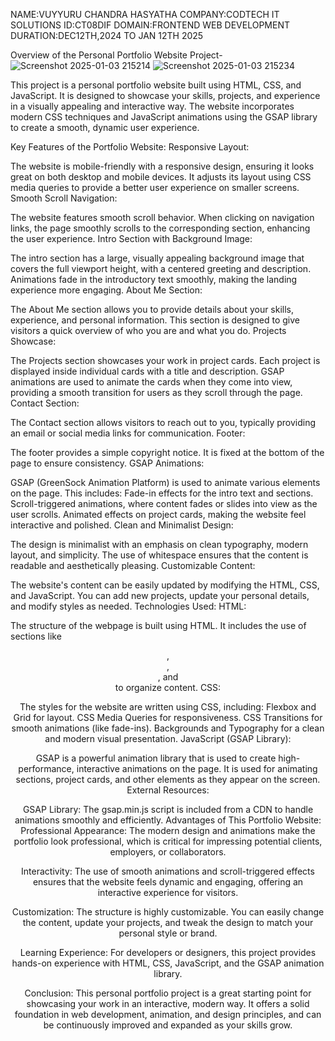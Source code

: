 NAME:VUYYURU CHANDRA HASYATHA
COMPANY:CODTECH IT SOLUTIONS
ID:CT08DIF
DOMAIN:FRONTEND WEB DEVELOPMENT
DURATION:DEC12TH,2024 TO JAN 12TH 2025

Overview of the Personal Portfolio Website Project-
![Screenshot 2025-01-03 215214](https://github.com/user-attachments/assets/d9a68937-479e-4b72-998a-3b4495d3d45c)
![Screenshot 2025-01-03 215234](https://github.com/user-attachments/assets/7cf1a93e-7987-4fd6-9364-86092c91ff21)

This project is a personal portfolio website built using HTML, CSS, and JavaScript. It is designed to showcase your skills, projects, and experience in a visually appealing and interactive way. The website incorporates modern CSS techniques and JavaScript animations using the GSAP library to create a smooth, dynamic user experience.

Key Features of the Portfolio Website:
Responsive Layout:

The website is mobile-friendly with a responsive design, ensuring it looks great on both desktop and mobile devices. It adjusts its layout using CSS media queries to provide a better user experience on smaller screens.
Smooth Scroll Navigation:

The website features smooth scroll behavior. When clicking on navigation links, the page smoothly scrolls to the corresponding section, enhancing the user experience.
Intro Section with Background Image:

The intro section has a large, visually appealing background image that covers the full viewport height, with a centered greeting and description.
Animations fade in the introductory text smoothly, making the landing experience more engaging.
About Me Section:

The About Me section allows you to provide details about your skills, experience, and personal information. This section is designed to give visitors a quick overview of who you are and what you do.
Projects Showcase:

The Projects section showcases your work in project cards. Each project is displayed inside individual cards with a title and description.
GSAP animations are used to animate the cards when they come into view, providing a smooth transition for users as they scroll through the page.
Contact Section:

The Contact section allows visitors to reach out to you, typically providing an email or social media links for communication.
Footer:

The footer provides a simple copyright notice. It is fixed at the bottom of the page to ensure consistency.
GSAP Animations:

GSAP (GreenSock Animation Platform) is used to animate various elements on the page. This includes:
Fade-in effects for the intro text and sections.
Scroll-triggered animations, where content fades or slides into view as the user scrolls.
Animated effects on project cards, making the website feel interactive and polished.
Clean and Minimalist Design:

The design is minimalist with an emphasis on clean typography, modern layout, and simplicity. The use of whitespace ensures that the content is readable and aesthetically pleasing.
Customizable Content:

The website's content can be easily updated by modifying the HTML, CSS, and JavaScript. You can add new projects, update your personal details, and modify styles as needed.
Technologies Used:
HTML:

The structure of the webpage is built using HTML. It includes the use of sections like <header>, <section>, <footer>, and <nav> to organize content.
CSS:

The styles for the website are written using CSS, including:
Flexbox and Grid for layout.
CSS Media Queries for responsiveness.
CSS Transitions for smooth animations (like fade-ins).
Backgrounds and Typography for a clean and modern visual presentation.
JavaScript (GSAP Library):

GSAP is a powerful animation library that is used to create high-performance, interactive animations on the page. It is used for animating sections, project cards, and other elements as they appear on the screen.
External Resources:

GSAP Library: The gsap.min.js script is included from a CDN to handle animations smoothly and efficiently.
Advantages of This Portfolio Website:
Professional Appearance: The modern design and animations make the portfolio look professional, which is critical for impressing potential clients, employers, or collaborators.

Interactivity: The use of smooth animations and scroll-triggered effects ensures that the website feels dynamic and engaging, offering an interactive experience for visitors.

Customization: The structure is highly customizable. You can easily change the content, update your projects, and tweak the design to match your personal style or brand.

Learning Experience: For developers or designers, this project provides hands-on experience with HTML, CSS, JavaScript, and the GSAP animation library.

Conclusion:
This personal portfolio project is a great starting point for showcasing your work in an interactive, modern way. It offers a solid foundation in web development, animation, and design principles, and can be continuously improved and expanded as your skills grow.



